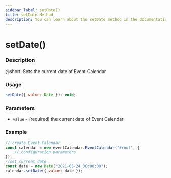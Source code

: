 ```yaml
---
sidebar_label: setDate()
title: setDate Method
description: You can learn about the setDate method in the documentation of the DHTMLX JavaScript Event Calendar library. Browse developer guides and API reference, try out code examples and live demos, and download a free 30-day evaluation version of DHTMLX Event Calendar.
---
```


# setDate()

### Description

@short: Sets the current date of Event Calendar

### Usage

~~~jsx {}
setDate({ value: Date }): void;
~~~

### Parameters

- `value` - (required) the current date of Event Calendar

### Example

~~~jsx {6-7}
// create Event Calendar
const calendar = new eventCalendar.EventCalendar("#root", {
	// configuration parameters
});
//set current date
const date = new Date("2021-05-24 00:00:00");
calendar.setDate({ value: date });
~~~
